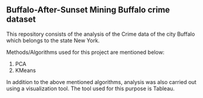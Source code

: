 **Buffalo-After-Sunset**
Mining Buffalo crime dataset
------------------------------
This repository consists of the analysis of the Crime data of the city Buffalo which belongs to the state New York.

Methods/Algorithms used for this project are mentioned below:
1. PCA
2. KMeans

In addition to the above mentioned algorithms, analysis was also carried out using a visualization tool. The tool used for this purpose is Tableau.
